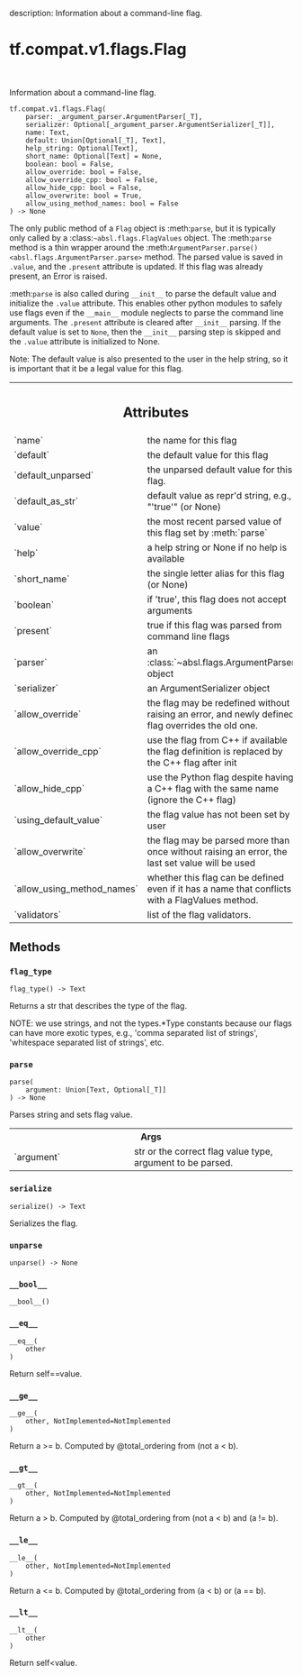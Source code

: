 description: Information about a command-line flag.

<div itemscope itemtype="http://developers.google.com/ReferenceObject">
<meta itemprop="name" content="tf.compat.v1.flags.Flag" />
<meta itemprop="path" content="Stable" />
<meta itemprop="property" content="__bool__"/>
<meta itemprop="property" content="__eq__"/>
<meta itemprop="property" content="__ge__"/>
<meta itemprop="property" content="__gt__"/>
<meta itemprop="property" content="__init__"/>
<meta itemprop="property" content="__le__"/>
<meta itemprop="property" content="__lt__"/>
<meta itemprop="property" content="flag_type"/>
<meta itemprop="property" content="parse"/>
<meta itemprop="property" content="serialize"/>
<meta itemprop="property" content="unparse"/>
</div>

# tf.compat.v1.flags.Flag

<!-- Insert buttons and diff -->

<table class="tfo-notebook-buttons tfo-api nocontent" align="left">

</table>



Information about a command-line flag.

<pre class="devsite-click-to-copy prettyprint lang-py tfo-signature-link">
<code>tf.compat.v1.flags.Flag(
    parser: _argument_parser.ArgumentParser[_T],
    serializer: Optional[_argument_parser.ArgumentSerializer[_T]],
    name: Text,
    default: Union[Optional[_T], Text],
    help_string: Optional[Text],
    short_name: Optional[Text] = None,
    boolean: bool = False,
    allow_override: bool = False,
    allow_override_cpp: bool = False,
    allow_hide_cpp: bool = False,
    allow_overwrite: bool = True,
    allow_using_method_names: bool = False
) -> None
</code></pre>



<!-- Placeholder for "Used in" -->

The only public method of a ``Flag`` object is :meth:`parse`, but it is
typically only called by a :class:`~absl.flags.FlagValues` object.  The
:meth:`parse` method is a thin wrapper around the
:meth:`ArgumentParser.parse()<absl.flags.ArgumentParser.parse>` method.  The
parsed value is saved in ``.value``, and the ``.present`` attribute is
updated.  If this flag was already present, an Error is raised.

:meth:`parse` is also called during ``__init__`` to parse the default value
and initialize the ``.value`` attribute.  This enables other python modules to
safely use flags even if the ``__main__`` module neglects to parse the
command line arguments.  The ``.present`` attribute is cleared after
``__init__`` parsing.  If the default value is set to ``None``, then the
``__init__`` parsing step is skipped and the ``.value`` attribute is
initialized to None.

Note: The default value is also presented to the user in the help
string, so it is important that it be a legal value for this flag.



<!-- Tabular view -->
 <table class="responsive fixed orange">
<colgroup><col width="214px"><col></colgroup>
<tr><th colspan="2"><h2 class="add-link">Attributes</h2></th></tr>

<tr>
<td>
`name`<a id="name"></a>
</td>
<td>
the name for this flag
</td>
</tr><tr>
<td>
`default`<a id="default"></a>
</td>
<td>
the default value for this flag
</td>
</tr><tr>
<td>
`default_unparsed`<a id="default_unparsed"></a>
</td>
<td>
the unparsed default value for this flag.
</td>
</tr><tr>
<td>
`default_as_str`<a id="default_as_str"></a>
</td>
<td>
default value as repr'd string, e.g., "'true'"
(or None)
</td>
</tr><tr>
<td>
`value`<a id="value"></a>
</td>
<td>
the most recent parsed value of this flag set by :meth:`parse`
</td>
</tr><tr>
<td>
`help`<a id="help"></a>
</td>
<td>
a help string or None if no help is available
</td>
</tr><tr>
<td>
`short_name`<a id="short_name"></a>
</td>
<td>
the single letter alias for this flag (or None)
</td>
</tr><tr>
<td>
`boolean`<a id="boolean"></a>
</td>
<td>
if 'true', this flag does not accept arguments
</td>
</tr><tr>
<td>
`present`<a id="present"></a>
</td>
<td>
true if this flag was parsed from command line flags
</td>
</tr><tr>
<td>
`parser`<a id="parser"></a>
</td>
<td>
an :class:`~absl.flags.ArgumentParser` object
</td>
</tr><tr>
<td>
`serializer`<a id="serializer"></a>
</td>
<td>
an ArgumentSerializer object
</td>
</tr><tr>
<td>
`allow_override`<a id="allow_override"></a>
</td>
<td>
the flag may be redefined without raising an error,
and newly defined flag overrides the old one.
</td>
</tr><tr>
<td>
`allow_override_cpp`<a id="allow_override_cpp"></a>
</td>
<td>
use the flag from C++ if available the flag
definition is replaced by the C++ flag after init
</td>
</tr><tr>
<td>
`allow_hide_cpp`<a id="allow_hide_cpp"></a>
</td>
<td>
use the Python flag despite having a C++ flag with
the same name (ignore the C++ flag)
</td>
</tr><tr>
<td>
`using_default_value`<a id="using_default_value"></a>
</td>
<td>
the flag value has not been set by user
</td>
</tr><tr>
<td>
`allow_overwrite`<a id="allow_overwrite"></a>
</td>
<td>
the flag may be parsed more than once without
raising an error, the last set value will be used
</td>
</tr><tr>
<td>
`allow_using_method_names`<a id="allow_using_method_names"></a>
</td>
<td>
whether this flag can be defined even if
it has a name that conflicts with a FlagValues method.
</td>
</tr><tr>
<td>
`validators`<a id="validators"></a>
</td>
<td>
list of the flag validators.
</td>
</tr>
</table>



## Methods

<h3 id="flag_type"><code>flag_type</code></h3>

<pre class="devsite-click-to-copy prettyprint lang-py tfo-signature-link">
<code>flag_type() -> Text
</code></pre>

Returns a str that describes the type of the flag.

NOTE: we use strings, and not the types.*Type constants because
our flags can have more exotic types, e.g., 'comma separated list
of strings', 'whitespace separated list of strings', etc.

<h3 id="parse"><code>parse</code></h3>

<pre class="devsite-click-to-copy prettyprint lang-py tfo-signature-link">
<code>parse(
    argument: Union[Text, Optional[_T]]
) -> None
</code></pre>

Parses string and sets flag value.


<!-- Tabular view -->
 <table class="responsive fixed orange">
<colgroup><col width="214px"><col></colgroup>
<tr><th colspan="2">Args</th></tr>

<tr>
<td>
`argument`
</td>
<td>
str or the correct flag value type, argument to be parsed.
</td>
</tr>
</table>



<h3 id="serialize"><code>serialize</code></h3>

<pre class="devsite-click-to-copy prettyprint lang-py tfo-signature-link">
<code>serialize() -> Text
</code></pre>

Serializes the flag.


<h3 id="unparse"><code>unparse</code></h3>

<pre class="devsite-click-to-copy prettyprint lang-py tfo-signature-link">
<code>unparse() -> None
</code></pre>




<h3 id="__bool__"><code>__bool__</code></h3>

<pre class="devsite-click-to-copy prettyprint lang-py tfo-signature-link">
<code>__bool__()
</code></pre>




<h3 id="__eq__"><code>__eq__</code></h3>

<pre class="devsite-click-to-copy prettyprint lang-py tfo-signature-link">
<code>__eq__(
    other
)
</code></pre>

Return self==value.


<h3 id="__ge__"><code>__ge__</code></h3>

<pre class="devsite-click-to-copy prettyprint lang-py tfo-signature-link">
<code>__ge__(
    other, NotImplemented=NotImplemented
)
</code></pre>

Return a >= b.  Computed by @total_ordering from (not a < b).


<h3 id="__gt__"><code>__gt__</code></h3>

<pre class="devsite-click-to-copy prettyprint lang-py tfo-signature-link">
<code>__gt__(
    other, NotImplemented=NotImplemented
)
</code></pre>

Return a > b.  Computed by @total_ordering from (not a < b) and (a != b).


<h3 id="__le__"><code>__le__</code></h3>

<pre class="devsite-click-to-copy prettyprint lang-py tfo-signature-link">
<code>__le__(
    other, NotImplemented=NotImplemented
)
</code></pre>

Return a <= b.  Computed by @total_ordering from (a < b) or (a == b).


<h3 id="__lt__"><code>__lt__</code></h3>

<pre class="devsite-click-to-copy prettyprint lang-py tfo-signature-link">
<code>__lt__(
    other
)
</code></pre>

Return self<value.




